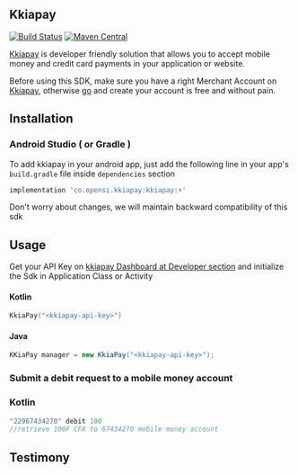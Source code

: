 ## Kkiapay

[![Build Status](https://travis-ci.org/kkiapay/android-sdk.svg?branch=master)](https://travis-ci.org/kkiapay/android-sdk) [![Maven Central](https://maven-badges.herokuapp.com/maven-central/co.opensi.kkiapay/kkiapay/badge.svg)](https://maven-badges.herokuapp.com/maven-central/co.opensi.kkiapay/kkiapay)

[Kkiapay](https://kkiapay.me) is developer friendly solution that allows you to accept mobile money and credit card payments
in your application or website.

Before using this SDK, make sure you have a right Merchant Account on [Kkiapay](https://kkiapay.me), otherwise [go](https://kkiapay.me)
and create your account is free and without pain.

## Installation

### Android Studio ( or Gradle )

  To add kkiapay in your android app, just add the following line in your app's `build.gradle`
file inside `dependencies` section

```groovy
implementation 'co.opensi.kkiapay:kkiapay:+'
 ```

Don't worry about changes, we will maintain backward compatibility of this sdk


## Usage

 Get your API Key on [kkiapay Dashboard at Developer section](https://api.kkiapay.me/#/developers) and initialize the Sdk in Application Class or Activity

#### Kotlin
```kotlin
KkiaPay("<kkiapay-api-key>")
```

#### Java
```java
KKiaPay manager = new KkiaPay("<kkiapay-api-key>");
```

### Submit a debit request to a mobile money account

### Kotlin
```kotlin
"22967434270" debit 100
//retrieve 100F CFA to 67434270 mobile money account
```

## Testimony